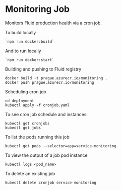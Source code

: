 # Monitoring Job
Monitors Fluid production health via a cron job.

To build locally
```
`npm run docker:build`
```

And to run locally
```
`npm run docker:start`
```

Building and pushing to Fluid registry
```
docker build -t prague.azurecr.io/monitoring .
docker push prague.azurecr.io/monitoring
```

Scheduling cron job
```
cd deployment
kubectl apply -f cronjob.yaml
```

To see cron job schedule and instances
```
kubectl get cronjobs
kubectl get jobs
```

To list the pods running this job
```
kubectl get pods --selector=app=service-monitoring
```

To view the output of a job pod instance
```
kubectl logs <pod_name>
```

To delete an existing job
```
kubectl delete cronjob service-monitoring
```